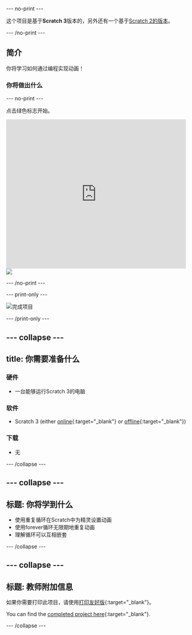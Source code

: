 \--- no-print \---

这个项目是基于**Scratch 3**版本的，另外还有一个基于[Scratch 2的版本](https://projects.raspberrypi.org/en/projects/lost-in-space-scratch2)。

\--- /no-print \---

## 简介

你将学习如何通过编程实现动画！

### 你将做出什么

\--- no-print \---

点击绿色标志开始。

<div class="scratch-preview">
  <iframe allowtransparency="true" width="485" height="402" src="https://scratch.mit.edu/projects/embed/276873231/?autostart=false" frameborder="0" scrolling="no"></iframe>
  <img src="images/space-final.png">
</div>

\--- /no-print \---

\--- print-only \---

![完成项目](images/showcase_static.png)

\--- /print-only \---

## \--- collapse \---

## title: 你需要准备什么

### 硬件

- 一台能够运行Scratch 3的电脑

### 软件

- Scratch 3 (either [online](https://rpf.io/scratchon){:target="_blank"} or [offline](https://rpf.io/scratchoff){:target="_blank"})

### 下载

- 无

\--- /collapse \---

## \--- collapse \---

## 标题: 你将学到什么

- 使用重复循环在Scratch中为精灵设置动画
- 使用forever循环无限期地重复动画
- 理解循环可以互相嵌套

\--- /collapse \---

## \--- collapse \---

## 标题: 教师附加信息

如果你需要打印此项目，请使用[打印友好版](https://projects.raspberrypi.org/en/projects/lost-in-space/print){:target="_blank"}。

You can find the [completed project here](https://rpf.io/p/en/lost-in-space-get){:target="_blank"}.

\--- /collapse \---